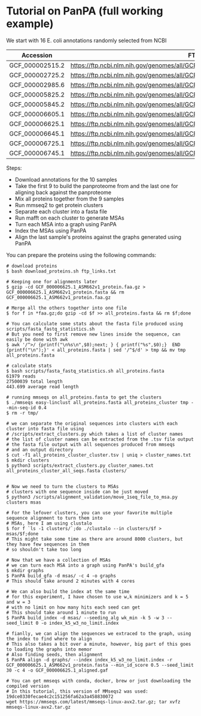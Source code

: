 # Tutorial on PanPA (full working example)
We start with 16 E. coli annotations randomly selected from NCBI

| **Accession**   | **FTP Link**                                                                      |
|-----------------|-----------------------------------------------------------------------------------|
| GCF_000002515.2 | https://ftp.ncbi.nlm.nih.gov/genomes/all/GCF/000/002/515/GCF_000002515.2_ASM251v1 |
| GCF_000002725.2 | https://ftp.ncbi.nlm.nih.gov/genomes/all/GCF/000/002/725/GCF_000002725.2_ASM272v2 |
| GCF_000002985.6 | https://ftp.ncbi.nlm.nih.gov/genomes/all/GCF/000/002/985/GCF_000002985.6_WBcel235 |
| GCF_000005825.2 | https://ftp.ncbi.nlm.nih.gov/genomes/all/GCF/000/005/825/GCF_000005825.2_ASM582v2 |
| GCF_000005845.2 | https://ftp.ncbi.nlm.nih.gov/genomes/all/GCF/000/005/845/GCF_000005845.2_ASM584v2 |
| GCF_000006605.1 | https://ftp.ncbi.nlm.nih.gov/genomes/all/GCF/000/006/605/GCF_000006605.1_ASM660v1 |
| GCF_000006625.1 | https://ftp.ncbi.nlm.nih.gov/genomes/all/GCF/000/006/625/GCF_000006625.1_ASM662v1 |
| GCF_000006645.1 | https://ftp.ncbi.nlm.nih.gov/genomes/all/GCF/000/006/645/GCF_000006645.1_ASM664v1 |
| GCF_000006725.1 | https://ftp.ncbi.nlm.nih.gov/genomes/all/GCF/000/006/725/GCF_000006725.1_ASM672v1 |
| GCF_000006745.1 | https://ftp.ncbi.nlm.nih.gov/genomes/all/GCF/000/006/745/GCF_000006745.1_ASM674v1 |


Steps:
* Download annotations for the 10 samples
* Take the first 9 to build the panproteome from and the last one for aligning back against the panproteome
* Mix all proteins together from the 9 samples
* Run mmseq2 to get protein clusters
* Separate each cluster into a fasta file
* Run mafft on each cluster to generate MSAs
* Turn each MSA into a graph using PanPA
* Index the MSAs using PanPA
* Align the last sample's proteins against the graphs generated using PanPA


You can prepare the proteins using the following commands:
```
# download proteins
$ bash download_proteins.sh ftp_links.txt

# Keeping one for alignments later
$ gzip -cd GCF_000006625.1_ASM662v1_protein.faa.gz > GCF_000006625.1_ASM662v1_protein.fasta && rm GCF_000006625.1_ASM662v1_protein.faa.gz

# Merge all the others together into one file
$ for f in *faa.gz;do gzip -cd $f >> all_proteins.fasta && rm $f;done

# You can calculate some stats about the fasta file produced using scripts/fasta_fastq_statistics.sh
# But you need to first remove new lines inside the sequence, can easily be done with awk
$ awk '/^>/ {printf("\n%s\n",$0);next; } { printf("%s",$0);}  END {printf("\n");}' < all_proteins.fasta | sed '/^$/d' > tmp && mv tmp all_proteins.fasta

# calculate stats
$ bash scripts/fasta_fastq_statistics.sh all_proteins.fasta
61979 reads
27500039 total length
443.699 average read length

# running mmseqs on all_proteins.fasta to get the clusters
$ ./mmseqs easy-linclust all_proteins.fasta all_proteins_cluster tmp --min-seq-id 0.4
$ rm -r tmp/

# we can separate the original sequences into clusters with each cluster into fasta file using
# /scripts/extract_clusters.py which takes a list of cluster names
# the list of cluster names can be extracted from the .tsv file output
# the fasta file output with all sequences produced from mmseqs
# and an output directory
$ cut -f1 all_proteins_cluster_cluster.tsv | uniq > cluster_names.txt
$ mkdir clusters
$ python3 scripts/extract_clusters.py cluster_names.txt all_proteins_cluster_all_seqs.fasta clusters/


# Now we need to turn the clusters to MSAs
# clusters with one sequence inside can be just moved
$ python3 /scripts/alignment_validation/move_1seq_file_to_msa.py clusters msas

# For the lefover clusters, you can use your favorite multiple sequence alignment to turn them into
# MSAs, here I am using clustalo
$ for f `ls -1 clusters/`;do ./clustalo --in clusters/$f > msas/$f;done
# This might take some time as there are around 8000 clusters, but they have few sequences in them
# so shouldn't take too long

# Now that we have a collection of MSAs
# we can turn each MSA into a graph using PanPA's build_gfa
$ mkdir graphs
$ PanPA build_gfa -d msas/ -c 4 -o graphs
# This should take around 2 minutes with 4 cores

# We can also build the index at the same time
# for this experiment, I have chosen to use w,k minimizers and k = 5 and w = 3
# with no limit on how many hits each seed can get
# This should take around 1 minute to run
$ PanPA build_index -d msas/ --seeding_alg wk_min -k 5 -w 3 --seed_limit 0 -o index_k5_w3_no_limit.index

# fianlly, we can align the sequences we extraced to the graph, using the index to find where to align
# This also takes a bit over a minute, however, big part of this goes to loading the graphs into memor 
# Also finding seeds, then alignment 
$ PanPA align -d graphs/ --index index_k5_w3_no_limit.index -r GCF_000006625.1_ASM662v1_protein.fasta --min_id_score 0.5 --seed_limit 30 -c 4 -o GCF_000006625.1_aligned.gaf
```

```
# You can get mmseqs with conda, docker, brew or just downloading the compiled version
# In this tutorial, this version of MMseqs2 was used: 19dce0330fecae4c2c151256fa62a3a458830072
wget https://mmseqs.com/latest/mmseqs-linux-avx2.tar.gz; tar xvfz mmseqs-linux-avx2.tar.gz
```